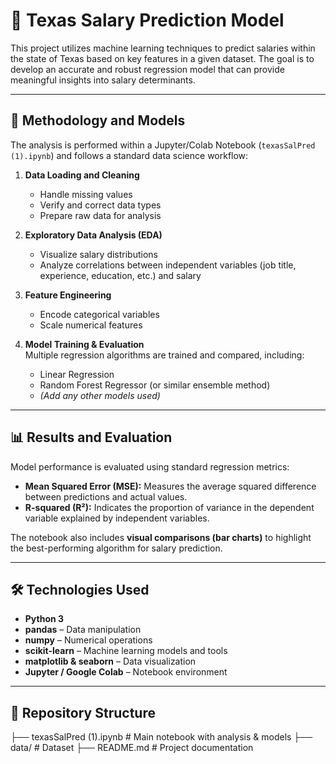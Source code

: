 # 🌟 Texas Salary Prediction Model

This project utilizes machine learning techniques to predict salaries within the state of Texas based on key features in a given dataset. The goal is to develop an accurate and robust regression model that can provide meaningful insights into salary determinants.

---

## 🔬 Methodology and Models

The analysis is performed within a Jupyter/Colab Notebook (`texasSalPred (1).ipynb`) and follows a standard data science workflow:

1. **Data Loading and Cleaning**  
   - Handle missing values  
   - Verify and correct data types  
   - Prepare raw data for analysis  

2. **Exploratory Data Analysis (EDA)**  
   - Visualize salary distributions  
   - Analyze correlations between independent variables (job title, experience, education, etc.) and salary  

3. **Feature Engineering**  
   - Encode categorical variables  
   - Scale numerical features  

4. **Model Training & Evaluation**  
   Multiple regression algorithms are trained and compared, including:  
   - Linear Regression  
   - Random Forest Regressor (or similar ensemble method)  
   - *(Add any other models used)*  

---

## 📊 Results and Evaluation

Model performance is evaluated using standard regression metrics:

- **Mean Squared Error (MSE):** Measures the average squared difference between predictions and actual values.  
- **R-squared (R²):** Indicates the proportion of variance in the dependent variable explained by independent variables.  

The notebook also includes **visual comparisons (bar charts)** to highlight the best-performing algorithm for salary prediction.

---

## 🛠️ Technologies Used

- **Python 3**  
- **pandas** – Data manipulation  
- **numpy** – Numerical operations  
- **scikit-learn** – Machine learning models and tools  
- **matplotlib & seaborn** – Data visualization  
- **Jupyter / Google Colab** – Notebook environment  

---

## 📂 Repository Structure

├── texasSalPred (1).ipynb # Main notebook with analysis & models
├── data/ # Dataset
├── README.md # Project documentation


